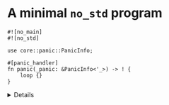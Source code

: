 # A minimal `no_std` program

```rust,editable
#![no_main]
#![no_std]

use core::panic::PanicInfo;

#[panic_handler]
fn panic(_panic: &PanicInfo<'_>) -> ! {
    loop {}
}
```

<details>

* This will compile to an empty binary.
* `std` provides a panic handler; without it we must provide our own.
* Depending on the target, you may need to compile with `panic = "abort"` to avoid an error about
  `eh_personality`.

</details>
